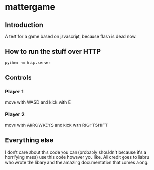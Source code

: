 # mattergame
## Introduction
A test for a game based on javascript, because flash is dead now.

## How to run the stuff over HTTP

``python -m http.server ``

## Controls
### Player 1
move with WASD and kick with E
### Player 2
move with ARROWKEYS and kick with RIGHTSHIFT
## Everything else
I don't care about this code you can (probably shouldn't because it's a horrifying mess) use this code however you like. All credit goes to liabru who wrote the libary and the amazing documentation that comes along.
